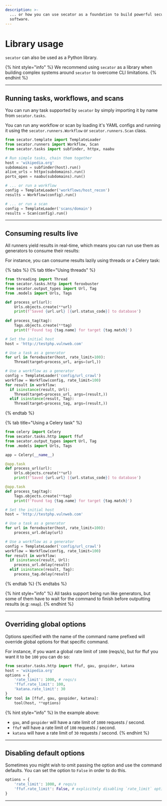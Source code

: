 ```yaml
---
description: >-
  ... or how you can use secator as a foundation to build powerful security
  software.
---
```


# Library usage

`secator` can also be used as a Python library.&#x20;

{% hint style="info" %}
We recommend using `secator` as a library when building complex systems around `secator` to overcome CLI limitations.
{% endhint %}

***

## **Running tasks, workflows, and scans**

You can run any task supported by `secator` by simply importing it by name from `secator.tasks`.&#x20;

You can run any workflow or scan by loading it's YAML configs and running it using the `secator.runners.Workflow` or `secator.runners.Scan` class.

```python
from secator.template import TemplateLoader
from secator.runners import Workflow, Scan
from secator.tasks import subfinder, httpx, naabu

# Run simple tasks, chain them together
host = 'wikipedia.org'
subdomains = subfinder(host).run()
alive_urls = httpx(subdomains).run()
ports_open = naabu(subdomains).run()

# ... or run a workflow
config = TemplateLoader('workflows/host_recon')
results = Workflow(config).run()

# ... or run a scan
config = TemplateLoader('scans/domain')
results = Scan(config).run()

```

***

## Consuming results live

All runners yield results in real-time, which means you can run use them as generators to consume their results:

For instance, you can consume results lazily using threads or a Celery task:

{% tabs %}
{% tab title="Using threads" %}
```python
from threading import Thread
from secator.tasks.http import feroxbuster
from secator.output_types import Url, Tag
from .models import Urls, Tags

def process_url(url):
    Urls.objects.create(**url)
    print(f'Saved {url.url} [{url.status_code}] to database')
    
def process_tag(tag):
    Tags.objects.create(**tag)
    print(f'Found tag {tag.name} for target {tag.match}')

# Set the initial host
host = 'http://testphp.vulnweb.com'

# Use a task as a generator
for url in feroxbuster(host, rate_limit=100):
    Thread(target=process_url, args=(url,))

# Use a workflow as a generator
config = TemplateLoader('config/url_crawl')
workflow = Workflow(config, rate_limit=100)
for result in workflow:
  if isinstance(result, Url):
    Thread(target=process_url, args=(result,))
  elif isinstance(result, Tag):
    Thread(target=process_tag, args=(result,))
```
{% endtab %}

{% tab title="Using a Celery task" %}
```python
from celery import Celery
from secator.tasks.http import ffuf
from secator.output_types import Url, Tag
from .models import Urls, Tags

app = Celery(__name__)

@app.task
def process_url(url):
    Urls.objects.create(**url)
    print(f'Saved {url.url} [{url.status_code}] to database')

@app.task
def process_tag(tag):
    Tags.objects.create(**tag)
    print(f'Found tag {tag.name} for target {tag.match}')

# Set the initial host
host = 'http://testphp.vulnweb.com'

# Use a task as a generator
for url in feroxbuster(host, rate_limit=100):
    process_url.delay(url)

# Use a workflow as a generator
config = TemplateLoader('config/url_crawl')
workflow = Workflow(config, rate_limit=100)
for result in workflow:
  if isinstance(result, Url):
    process_url.delay(result)
  elif isinstance(result, Tag):
    process_tag.delay(result)
```
{% endtab %}
{% endtabs %}

{% hint style="info" %}
All tasks support being run like generators, but some of them have to wait for the command to finish before outputting results (e.g: `nmap`).
{% endhint %}

***

## **Overriding global options**

Options specified with the name of the command name prefixed will override global options for that specific command.

For instance, if you want a global rate limit of `1000` (reqs/s), but for ffuf you want it to be `100` you can do so:

```python
from secator.tasks.http import ffuf, gau, gospider, katana
host = 'wikipedia.org'
options = {
    'rate_limit': 1000, # reqs/s
    'ffuf.rate_limit': 100,
    'katana.rate_limit': 30
}
for tool in [ffuf, gau, gospider, katana]:
    tool(host, **options)
```

{% hint style="info" %}
In the example above:

* `gau`, and `gospider` will have a rate limit of `1000` requests / second.
* `ffuf` will have a rate limit of `100` requests / second.
* `katana` will have a rate limit of `30` requests / second.
{% endhint %}

***

## **Disabling default options**

Sometimes you might wish to omit passing the option and use the command defaults. You can set the option to `False` in order to do this.

```python
options = {
    'rate_limit': 1000, # reqs/s
    'ffuf.rate_limit': False, # explicitely disabling `rate_limit` option, will use ffuf defaults
}
```

***
